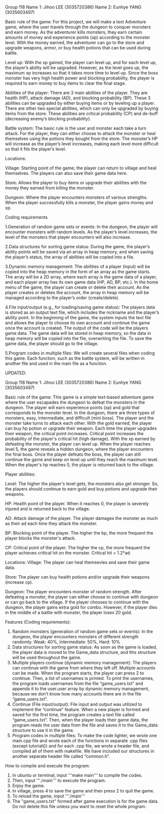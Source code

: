 Group 118
Name 1: Jihoo LEE (3035720386)
Name 2: Eunhye YANG (3035603497)

Basic rule of the game:
For this project, we will make a text Adventure game, where the user travels through the dungeon to conquer monsters and earn money. As the adventurer kills monsters, they earn certain amounts of money and experience points (xp) according to the monster level. With the money earned, the adventurer can go to the store and upgrade weapons, armor, or buy health potions that can be used during battle.

Level up:
With the xp gained, the player can level up, and for each level up, the player’s ability will be upgraded. However, as the level goes up, the maximum xp increases so that it takes more time to level up. Since the boss monster has very high health power and blocking probability, the player is required to earn money to buy items to clear the final stage.

Abilities of the player:
There are 3 main abilities of the player. They are health (HP), attack damage (AD), and blocking probability (BP). These 3 abilities can be upgraded by either buying items or by leveling up a player. There are other two special abilities, which can only be upgraded by buying items from the store. These abilities are critical probability (CP) and de-buff (decreasing enemy’s blocking probability).

Battle system:
The basic rule is the user and monster each take a turn attack. For the player, they can either choose to attack the monster or heal themselves using the potions they bought from the store. The monster’s HP will increase as the player’s level increases, making each level more difficult so that it fits the player’s level.

Locations:

Village: Starting point of the game; the player can return to village and heal themselves. The players can also save their game data here.

Store: Allows the player to buy items or upgrade their abilities with the money they earned from killing the monster.

Dungeon: Where the player encounters monsters of various strengths. When the player successfully kills a monster, the player gains money and xp.


Coding requirements

1.Generation of random game sets or events: In the dungeon, the player will encounter monsters with random levels. As the player’s level increases, the level of the monsters that player encounters will also increase.

2.Data structures for sorting game status: During the game, the player’s ability points will be saved via an array in heap memory, and when saving the player’s status, the array of abilities will be copied into a file.

3.Dynamic memory management: The abilities of a player (input) will be copied into the heap memory in the form of an array as the game starts. The array will be a 2D array, where each array is the game data of a player, and each player array has its own game data (HP, AD, BP, etc.). In the home menu of the game, the player can create or delete their account. As the player creates or deletes the account, the array in heap memory will be managed according to the player’s order (create/delete).

4.File input/output (e.g., for loading/saving game status): The players data is stored as an output text file, which includes the nickname and the player’s ability point. In the beginning of the game, the system inputs the text file and allows the player to choose its own account and continue the game once the account is created. The output of the code will be the players game data. The game data will be stored in heap memory, so the data in heap memory will be copied into the file, overwriting the file. To save the game data, the player should go to the village.

5.Program codes in multiple files: We will create several files when coding this game. Each function, such as the battle system, will be written in another file and used in the main file as a function.

UPDATED:

Group 118
Name 1: Jihoo LEE (3035720386)
Name 2: Eunhye YANG (3035603497)

Basic rule of the game:
This game is a simple text-based adventure game where the user escapades the dungeon to defeat the monsters in the dungeon. The player will earn experience points (xp) and gold that corresponds to the monster level. In the dungeon, there are three types of monsters, easy, intermediate, and difficult (mini boss). The player and the monster take turns to attack each other. With the gold earned, the player can buy hp potion or upgrade their weapon. Each time the player upgrades their weapon, the critical point increases. Critical point increases the probability of the player's critical hit (high damage). With the xp earned by defeating the monster, the player can level up. When the player reaches level 5, the game reveals a hidden dungeon, where the player encounters the final boss. Once the player defeats the boss, the player can still continue the game and keep on level up until they reach the maximum level. When the player's hp reaches 0, the player is returned back to the village.

Player abilities:

Level: The higher the player's level gets, the monsters also get stronger. So, the players should continue to earn gold and buy potions and upgrade their weapons.

HP: Health point of the player. When it reaches 0, the player is severely injured and is returned back to the village.

AD: Attack damage of the player. The player damages the monster as much as their ad each time they attack the monster.

BP: Blocking point of the player. The higher the bp, the more frequent the player blocks the monster's attack.

CP: Critical point of the player. The higher the cp, the more frequent the player achieves critical hit on the monster. Critical hit = 1.2*ad.

Locations:
Village: The player can heal themsevles and save their game data.

Store: The player can buy health potions and/or upgrade their weapons (increase cp).

Dungeon: The player encounters monster of random strength. After defeating a monster, the player can either choose to continue with dungeon or can go back to the village. If the player chooses to continue with the dungeon, the player gains extra gold for combo. However, if the player dies in the middle of a battle with monster, the player loses 20 gold.

Features (Coding requirements):
1. Random monsters (generation of random game sets or events): In the dungeon, the player encounters monsters of different strength randomly. Weak: 40%, Intermediate: 50%, Hard: 10%
2. Data structures for sorting game status: As soon as the game is loaded, the player data is moved to the Game_data structure, and this structure will be used throughout the game.
3. Multiple players continue (dynamic memory management): The players can continue with the game from where they left off. Multiple accounts can be made. When the program starts, the player can press 2 to continue. Then, a list of usernames is printed. To print the usernames, the program loads usernames from the file “game_users.txt” and appends it to the user.user array by dynamic memory management, because we don’t know how many accounts there are in the file “game_users.txt”.
4. Continue (File input/output): File input and output was utilized to implement the “continue” feature. When a new player is formed and saved for the first time, the program creates a text file called “game_users.txt”. Then, when the player loads their game data, the program reads the user data from the file and saves it to the Game_data structure to use it in the game.
5. Program codes in multiple files: To make the code lighter, we wrote one main.cpp file and wrote each of the functions in separate .cpp files (except tutorial()) and for each .cpp file, we wrote a header file, and compiled all of them with makefile. We have included our structures in another separate header file called “common.h”.

How to compile and execute the program:
1. In ubuntu or terminal, input '''make main''' to compile the codes.
2. Then, input '''./main''' to execute the program.
3. Enjoy the game.
4. In village, press 4 to save the game and then press 2 to quit the game.
5. To reload the game, input '''./main'''
6. The "game_users.txt" formed after game execution is for the game data. Do not delete this file unless you want to reset the whole program.



















